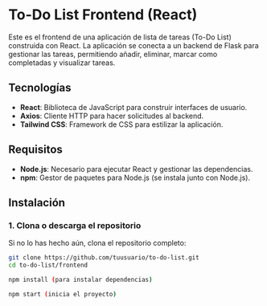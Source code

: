 # To-Do List Frontend (React)

Este es el frontend de una aplicación de lista de tareas (To-Do List) construida con React. La aplicación se conecta a un backend de Flask para gestionar las tareas, permitiendo añadir, eliminar, marcar como completadas y visualizar tareas.

## Tecnologías

- **React**: Biblioteca de JavaScript para construir interfaces de usuario.
- **Axios**: Cliente HTTP para hacer solicitudes al backend.
- **Tailwind CSS**: Framework de CSS para estilizar la aplicación.

## Requisitos

- **Node.js**: Necesario para ejecutar React y gestionar las dependencias.
- **npm**: Gestor de paquetes para Node.js (se instala junto con Node.js).

## Instalación

### 1. Clona o descarga el repositorio

Si no lo has hecho aún, clona el repositorio completo:

```bash
git clone https://github.com/tuusuario/to-do-list.git
cd to-do-list/frontend

npm install (para instalar dependencias)

npm start (inicia el proyecto)
